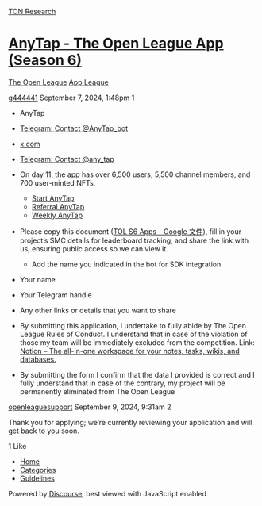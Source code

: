 [TON Research](/)

# [AnyTap - The Open League App (Season 6)](/t/anytap-the-open-league-app-season-6/31689)

[The Open League](/c/the-open-league/app-leaderboard/58)  [App League](/c/the-open-league/app-leaderboard/58) 

    

[g444441](https://tonresear.ch/u/g444441)  September 7, 2024, 1:48pm  1

*   AnyTap
    
*   [Telegram: Contact @AnyTap\_bot](https://t.me/AnyTap_bot)
    
*   [x.com](https://x.com/anytap_dapps)
    
*   [Telegram: Contact @any\_tap](https://t.me/any_tap)
    
*   On day 11, the app has over 6,500 users, 5,500 channel members, and 700 user-minted NFTs.
    
    *   [Start AnyTap](https://getgems.io/collection/EQBI-mKLnpZE6qzA6ibkP50SHDJHelTpLHI5og0mUTLInGGR#items)
    *   [Referral AnyTap](https://getgems.io/collection/EQCcn9oNoWrcvwHZE1wLOT-vSFMlB_3_tHgampvlyFmS0hh_#items)
    *   [Weekly AnyTap](https://getgems.io/collection/EQDkVRFG7R8tR8YsgErFe8IbgN6wxfQR728MeXS5nEFcl5MO#items)
*   Please copy this document ([TOL S6 Apps - Google 文件](https://docs.google.com/document/d/1sWWmQuRGRYbcihxxFtb1I28kvUqs8q2ul7ukaW_hnp4/edit?usp=sharing)), fill in your project’s SMC details for leaderboard tracking, and share the link with us, ensuring public access so we can view it.
    
    *   Add the name you indicated in the bot for SDK integration
*   Your name
    
*   Your Telegram handle
    
*   Any other links or details that you want to share
    
*   By submitting this application, I undertake to fully abide by The Open League Rules of Conduct. I understand that in case of the violation of those my team will be immediately excluded from the competition. Link: [Notion – The all-in-one workspace for your notes, tasks, wikis, and databases.](https://ton-org.notion.site/The-Open-League-Rules-of-Conduct-04f4a0fedf1a401687075f5efd83de68)
    
*   By submitting the form I confirm that the data I provided is correct and I fully understand that in case of the contrary, my project will be permanently eliminated from The Open League
    

 

[openleaguesupport](https://tonresear.ch/u/openleaguesupport) September 9, 2024, 9:31am  2

Thank you for applying; we’re currently reviewing your application and will get back to you soon.

  1 Like

*   [Home](/)
*   [Categories](/categories)
*   [Guidelines](/guidelines)

Powered by [Discourse](https://www.discourse.org), best viewed with JavaScript enabled